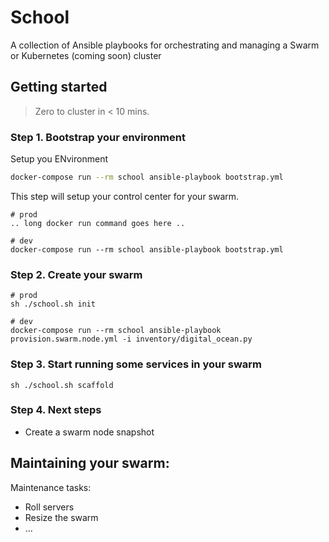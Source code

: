 # School
A collection of Ansible playbooks for orchestrating and managing a Swarm or Kubernetes (coming soon) cluster

## Getting started

> Zero to cluster in < 10 mins.

### Step 1. Bootstrap your environment

Setup you ENvironment
```bash
docker-compose run --rm school ansible-playbook bootstrap.yml 
```
This step will setup your control center for your swarm.

```
# prod
.. long docker run command goes here ..

# dev
docker-compose run --rm school ansible-playbook bootstrap.yml
```

### Step 2. Create your swarm

```
# prod
sh ./school.sh init

# dev
docker-compose run --rm school ansible-playbook provision.swarm.node.yml -i inventory/digital_ocean.py
```

### Step 3. Start running some services in your swarm

```
sh ./school.sh scaffold
```

### Step 4. Next steps

* Create a swarm node snapshot


## Maintaining your swarm:

Maintenance tasks:

* Roll servers
* Resize the swarm
* ...
